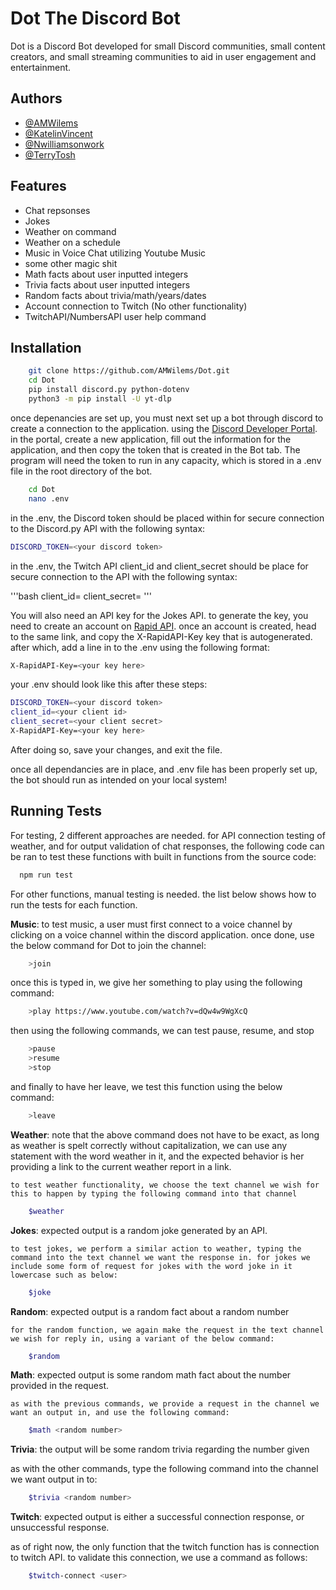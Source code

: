 
# Dot The Discord Bot

Dot is a Discord Bot developed for small Discord communities, small content creators, and small streaming communities to aid in user engagement and entertainment. 

## Authors

- [@AMWilems](https://github.com/AMWilems)
- [@KatelinVincent](https://github.com/KatelinVincent)
- [@Nwilliamsonwork](https://github.com/Nwilliamsonwork)
- [@TerryTosh](https://github.com/terrytosh)

## Features

- Chat repsonses
- Jokes
- Weather on command
- Weather on a schedule
- Music in Voice Chat utilizing Youtube Music
- some other magic shit
- Math facts about user inputted integers
- Trivia facts about user inputted integers
- Random facts about trivia/math/years/dates
- Account connection to Twitch (No other functionality)
- TwitchAPI/NumbersAPI user help command

## Installation

```bash
    git clone https://github.com/AMWilems/Dot.git
    cd Dot
    pip install discord.py python-dotenv
    python3 -m pip install -U yt-dlp
```
once depenancies are set up, you must next set up a bot through discord to create a connection to the application. using the [Discord Developer Portal](https://discord.com/login?redirect_to=%2Fdevelopers%2Fapplications). in the portal, create a new application, fill out the information for the application, and then copy the token that is created in the Bot tab.
The program will need the token to run in any capacity, which is stored in a .env file in the root directory of the bot. 

```bash
    cd Dot
    nano .env
```

in the .env, the Discord token should be placed within for secure connection to the Discord.py API with the following syntax:

```bash
DISCORD_TOKEN=<your discord token>
```

in the .env, the Twitch API client_id and client_secret should be place for secure connection to the API with the following syntax:

'''bash
client_id=<your client id>
client_secret=<your client secret>
'''

You will also need an API key for the Jokes API. to generate the key, you need to create an account on [Rapid API](https://rapidapi.com/apininjas/api/jokes-by-api-ninjas/). once an account is created, head to the same link, and copy the X-RapidAPI-Key key that is autogenerated. after which, add a line in to the .env using the following format:
```bash
X-RapidAPI-Key=<your key here>
```
your .env should look like this after these steps:
```bash
DISCORD_TOKEN=<your discord token>
client_id=<your client id>
client_secret=<your client secret>
X-RapidAPI-Key=<your key here>
```

After doing so, save your changes, and exit the file. 

once all dependancies are in place, and .env file has been properly set up, the bot should run as intended on your local system!

## Running Tests

For testing, 2 different approaches are needed. for API connection testing of weather, and for output validation of chat responses, the following code can be ran to test these functions with built in functions from the source code:
```bash
  npm run test
```
    
For other functions, manual testing is needed. the list below shows how to run the tests for each function.
    
    
**Music**: to test music, a user must first connect to a voice channel by clicking on a voice channel within the discord application. once done, use the below command for Dot to join the channel:
    
```bash
    >join
```
    
once this is typed in, we give her something to play using the following command:
    
```bash
    >play https://www.youtube.com/watch?v=dQw4w9WgXcQ
```
    
then using the following commands, we can test pause, resume, and stop
    
```bash
    >pause
    >resume
    >stop
```
    
and finally to have her leave, we test this function using the below command:
    
```bash
    >leave
```

    
    
**Weather**: note that the above command does not have to be exact, as long as weather is spelt correctly without capitalization, we can use any statement with the word weather in it, and the expected behavior is her providing a link to the current weather report in a link. 
    
    to test weather functionality, we choose the text channel we wish for this to happen by typing the following command into that channel
    
```bash
    $weather
```
    
    
**Jokes**: expected output is a random joke generated by an API.
    
    to test jokes, we perform a similar action to weather, typing the command into the text channel we want the response in. for jokes we include some form of request for jokes with the word joke in it lowercase such as below:
    
```bash
    $joke
```
   
    
    
**Random**: expected output is a random fact about a random number
    
    for the random function, we again make the request in the text channel we wish for reply in, using a variant of the below command:
    
```bash
    $random
```
    

  
    
    
**Math**: expected output is some random math fact about the number provided in the request.
    
    as with the previous commands, we provide a request in the channel we want an output in, and use the following command: 
    
```bash
    $math <random number>
```
    


    
    
**Trivia**: the output will be some random trivia regarding the number given
    
as with the other commands, type the following command into the channel we want output in to:
    
```bash
    $trivia <random number>
```
    


    
    
**Twitch**: expected output is either a successful connection response, or unsuccessful response. 
    
as of right now, the only function that the twitch function has is connection to twitch API. to validate this connection, we use a command as follows: 
    
```bash
    $twitch-connect <user>
```

